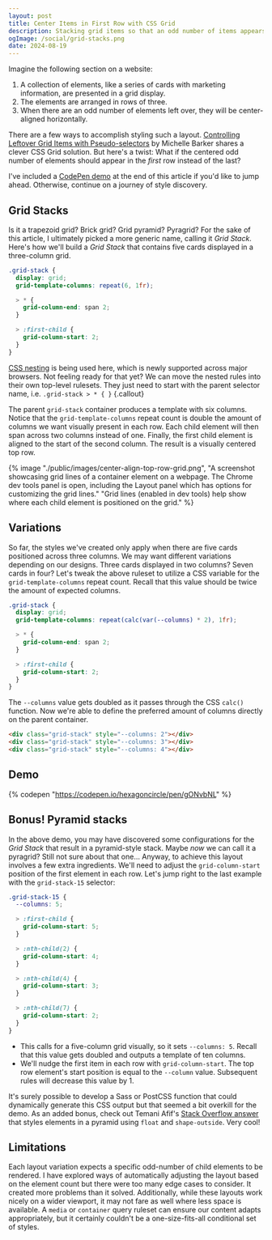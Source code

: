 ```yaml
---
layout: post
title: Center Items in First Row with CSS Grid
description: Stacking grid items so that an odd number of items appears horizontally centered in the first row instead of the last.
ogImage: /social/grid-stacks.png
date: 2024-08-19
---
```


Imagine the following section on a website:

1. A collection of elements, like a series of cards with marketing information, are presented in a grid display.
2. The elements are arranged in rows of three.
3. When there are an odd number of elements left over, they will be center-aligned horizontally.

There are a few ways to accomplish styling such a layout. [Controlling Leftover Grid Items with Pseudo-selectors](https://css-irl.info/controlling-leftover-grid-items/) by Michelle Barker shares a clever CSS Grid solution. But here's a twist: What if the centered odd number of elements should appear in the _first_ row instead of the last?

I've included a [CodePen demo](#demo) at the end of this article if you'd like to jump ahead. Otherwise, continue on a journey of style discovery.

## Grid Stacks

Is it a trapezoid grid? Brick grid? Grid pyramid? Pyragrid? For the sake of this article, I ultimately picked a more generic name, calling it *Grid Stack*. Here's how we'll build a *Grid Stack* that contains five cards displayed in a three-column grid.

```scss
.grid-stack {
  display: grid;
  grid-template-columns: repeat(6, 1fr);

  > * {
    grid-column-end: span 2;
  }

  > :first-child {
    grid-column-start: 2;
  }
}
```

[CSS nesting](https://caniuse.com/?search=nesting) is being used here, which is newly supported across major browsers. Not feeling ready for that yet? We can move the nested rules into their own top-level rulesets. They just need to start with the parent selector name, i.e. `.grid-stack > * { }`
{.callout}

The parent `grid-stack` container produces a template with six columns. Notice that the `grid-template-columns` repeat count is double the amount of columns we want visually present in each row. Each child element will then span across two columns instead of one. Finally, the first child element is aligned to the start of the second column. The result is a visually centered top row.

{% image "./public/images/center-align-top-row-grid.png", "A screenshot showcasing grid lines of a container element on a webpage. The Chrome dev tools panel is open, including the Layout panel which has options for customizing the grid lines." "Grid lines (enabled in dev tools) help show where each child element is positioned on the grid." %}

## Variations

So far, the styles we've created only apply when there are five cards positioned across three columns. We may want different variations depending on our designs. Three cards displayed in two columns? Seven cards in four? Let's tweak the above ruleset to utilize a CSS variable for the `grid-template-columns` repeat count. Recall that this value should be twice the amount of expected columns.

```scss
.grid-stack {
  display: grid;
  grid-template-columns: repeat(calc(var(--columns) * 2), 1fr);

  > * {
    grid-column-end: span 2;
  }

  > :first-child {
    grid-column-start: 2;
  }
}
```

The `--columns` value gets doubled as it passes through the CSS `calc()` function. Now we're able to define the preferred amount of columns directly on the parent container.

```html
<div class="grid-stack" style="--columns: 2"></div>
<div class="grid-stack" style="--columns: 3"></div>
<div class="grid-stack" style="--columns: 4"></div>
```

## Demo

{% codepen "https://codepen.io/hexagoncircle/pen/gONvbNL" %}

## Bonus! Pyramid stacks

In the above demo, you may have discovered some configurations for the *Grid Stack* that result in a pyramid-style stack. Maybe _now_ we can call it a pyragrid? Still not sure about that one... Anyway, to achieve this layout involves a few extra ingredients. We'll need to adjust the `grid-column-start` position of the first element in each row. Let's jump right to the last example with the `grid-stack-15` selector:

```scss
.grid-stack-15 {
  --columns: 5;

  > :first-child {
    grid-column-start: 5;
  }

  > :nth-child(2) {
    grid-column-start: 4;
  }

  > :nth-child(4) {
    grid-column-start: 3;
  }

  > :nth-child(7) {
    grid-column-start: 2;
  }
}
```

- This calls for a five-column grid visually, so it sets `--columns: 5`. Recall that this value gets doubled and outputs a template of ten columns.
- We'll nudge the first item in each row with `grid-column-start`. The top row element's start position is equal to the `--column` value. Subsequent rules will decrease this value by 1.

It's surely possible to develop a Sass or PostCSS function that could dynamically generate this CSS output but that seemed a bit overkill for the demo. As an added bonus, check out Temani Afif's [Stack Overflow answer](https://stackoverflow.com/a/67267124) that styles elements in a pyramid using `float` and `shape-outside`. Very cool!

## Limitations

Each layout variation expects a specific odd-number of child elements to be rendered. I have explored ways of automatically adjusting the layout based on the element count but there were too many edge cases to consider. It created more problems than it solved. Additionally, while these layouts work nicely on a wider viewport, it may not fare as well where less space is available. A `media` or `container` query ruleset can ensure our content adapts appropriately, but it certainly couldn't be a one-size-fits-all conditional set of styles.